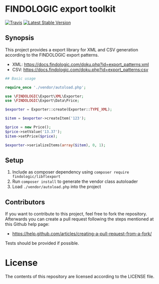 # FINDOLOGIC export toolkit

[![Travis](https://img.shields.io/travis/findologic/libflexport.svg)](https://travis-ci.org/findologic/libflexport)
[![Latest Stable Version](https://poser.pugx.org/findologic/libflexport/v/stable)](https://packagist.org/packages/findologic/libflexport)

## Synopsis

This project provides a export library for XML and CSV generation according to the FINDOLOGIC export patterns.
* XML: <https://docs.findologic.com/doku.php?id=export_patterns:xml>
* CSV: <https://docs.findologic.com/doku.php?id=export_patterns:csv>



```PHP
## Basic usage

require_once './vendor/autoload.php';

use \FINDOLOGIC\Export\XML\Exporter;
use \FINDOLOGIC\Export\Data\Price;

$exporter = Exporter::create(Exporter::TYPE_XML);

$item = $exporter->createItem('123');

$price = new Price();
$price->setValue('13.37');
$item->setPrice($price);

$exporter->serializeItems(array($item), 0, 1);
```

## Setup

1. Include as composer dependency using `composer require findologic/libflexport`
2. Run `composer install` to generate the vendor class autoloader
3. Load `./vendor/autoload.php` into the project

## Contributors

If you want to contribute to this project, feel free to fork the repository. Afterwards you can create a pull request following the steps mentioned at this Github help page: 
* <https://help.github.com/articles/creating-a-pull-request-from-a-fork/>

Tests should be provided if possible.

License
=======

The contents of this repository are licensed according to the LICENSE file.